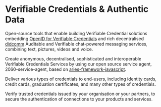 # Verifiable Credentials & Authentic Data

Open-source tools that enable building Verifiable Credential solutions embedding [OpenID for Verifiable Credentials](https://openid.net/sg/openid4vc/) and rich decentralised [didcomm](https://github.com/decentralized-identity/didcomm-messaging) Auditable and Verifiable chat-powered messaging services, combining text, pictures, videos and voice.

Create anonymous, decentralised, sophisticated and interoperable Verifiable Credentials Services by using our open source service agent, 2060-service-agent, based on [aries-framework-javascript](https://github.com/hyperledger/aries-framework-javascript).

Deliver various types of credentials to end-users, including identity cards, credit cards, graduation certificates, and many other types of credentials.

Verify trusted credentials issued by your organisation or your partners, to secure the authentication of connections to your products and services.



